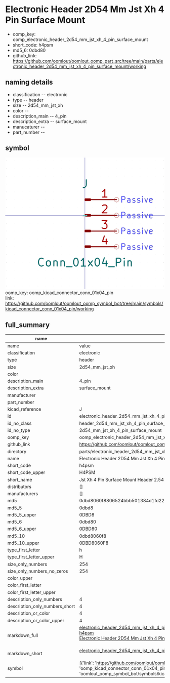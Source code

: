 # Electronic Header 2D54 Mm Jst Xh 4 Pin Surface Mount

  
* oomp_key: oomp_electronic_header_2d54_mm_jst_xh_4_pin_surface_mount 
* short_code: h4psm
* md5_6: 0dbd80  
* github_link: https://github.com/oomlout/oomlout_oomp_part_src/tree/main/parts/electronic_header_2d54_mm_jst_xh_4_pin_surface_mount/working  
## naming details
* classification -- electronic
* type -- header
* size -- 2d54_mm_jst_xh
* color -- 
* description_main -- 4_pin
* description_extra -- surface_mount
* manucaturer -- 
* part_number -- 



## symbol

![](symbol/0/working/working_600.png)  
oomp_key: oomp_kicad_connector_conn_01x04_pin  
link: https://github.com/oomlout/oomlout_oomp_symbol_bot/tree/main/symbols/kicad_connector_conn_01x04_pin/working  


## full_summary
| name | value | 
| --- | --- | 
| name | value | 
| classification | electronic | 
| type | header | 
| size | 2d54_mm_jst_xh | 
| color |  | 
| description_main | 4_pin | 
| description_extra | surface_mount | 
| manufacturer |  | 
| part_number |  | 
| kicad_reference | J | 
| id | electronic_header_2d54_mm_jst_xh_4_pin_surface_mount | 
| id_no_class | header_2d54_mm_jst_xh_4_pin_surface_mount | 
| id_no_type | 2d54_mm_jst_xh_4_pin_surface_mount | 
| oomp_key | oomp_electronic_header_2d54_mm_jst_xh_4_pin_surface_mount | 
| github_link | https://github.com/oomlout/oomlout_oomp_part_src/tree/main/parts/electronic_header_2d54_mm_jst_xh_4_pin_surface_mount/working | 
| directory | parts/electronic_header_2d54_mm_jst_xh_4_pin_surface_mount | 
| name | Electronic Header 2D54 Mm Jst Xh 4 Pin Surface Mount | 
| short_code | h4psm | 
| short_code_upper | H4PSM | 
| short_name | Jst Xh 4 Pin Surface Mount Header 2.54 Mm Pitch | 
| distributors | [] | 
| manufacturers | [] | 
| md5 | 0dbd8060f8806524bbb501384d1fd227 | 
| md5_5 | 0dbd8 | 
| md5_5_upper | 0DBD8 | 
| md5_6 | 0dbd80 | 
| md5_6_upper | 0DBD80 | 
| md5_10 | 0dbd8060f8 | 
| md5_10_upper | 0DBD8060F8 | 
| type_first_letter | h | 
| type_first_letter_upper | H | 
| size_only_numbers | 254 | 
| size_only_numbers_no_zeros | 254 | 
| color_upper |  | 
| color_first_letter |  | 
| color_first_letter_upper |  | 
| description_only_numbers | 4 | 
| description_only_numbers_short | 4 | 
| description_or_color | 4 | 
| description_or_color_upper | 4 | 
| markdown_full | [electronic_header_2d54_mm_jst_xh_4_pin_surface_mount](https://github.com/oomlout/oomlout_oomp_part_src/tree/main/parts/electronic_header_2d54_mm_jst_xh_4_pin_surface_mount/working)<br>[h4psm](https://github.com/oomlout/oomlout_oomp_part_src/tree/main/parts/electronic_header_2d54_mm_jst_xh_4_pin_surface_mount/working)<br>[Electronic Header 2D54 Mm Jst Xh 4 Pin Surface Mount](https://github.com/oomlout/oomlout_oomp_part_src/tree/main/parts/electronic_header_2d54_mm_jst_xh_4_pin_surface_mount/working)<br><br> | 
| markdown_short | [electronic_header_2d54_mm_jst_xh_4_pin_surface_mount](https://github.com/oomlout/oomlout_oomp_part_src/tree/main/parts/electronic_header_2d54_mm_jst_xh_4_pin_surface_mount/working)<br><br> | 
| symbol | [{'link': 'https://github.com/oomlout/oomlout_oomp_symbol_bot/tree/main/symbols/kicad_connector_conn_01x04_pin', 'oomp_key': 'oomp_kicad_connector_conn_01x04_pin', 'directory': 'oomlout_oomp_symbol_bot/symbols/kicad_connector_conn_01x04_pin//working/working.kicad_sym'}] | 
